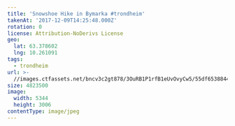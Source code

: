 ```yaml
---
title: 'Snowshoe Hike in Bymarka #trondheim'
takenAt: '2017-12-09T14:25:48.000Z'
rotation: 0
license: Attribution-NoDerivs License
geo:
  lat: 63.378602
  lng: 10.261091
tags:
  - trondheim
url: >-
  //images.ctfassets.net/bncv3c2gt878/3OuRB1P1rfB1eUvOvyCw5/55df65388449044f3427507951fd03ae/snowshoe-hike-in-bymarka-trondheim_24096022857_o
size: 4823500
image:
  width: 5344
  height: 3006
contentType: image/jpeg
---
```


